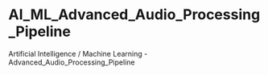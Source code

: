 # AI_ML_Advanced_Audio_Processing_Pipeline
Artificial Intelligence / Machine Learning - Advanced_Audio_Processing_Pipeline
